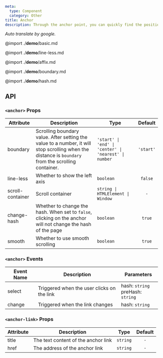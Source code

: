 ```yaml
meta:
  type: Component
  category: Other
title: Anchor
description: Through the anchor point, you can quickly find the position of the information content on the current page.
```

*Auto translate by google.*

@import ./__demo__/basic.md

@import ./__demo__/line-less.md

@import ./__demo__/affix.md

@import ./__demo__/boundary.md

@import ./__demo__/hash.md

## API


### `<anchor>` Props

|Attribute|Description|Type|Default|
|---|---|---|:---:|
|boundary|Scrolling boundary value. After setting the value to a number, it will stop scrolling when the distance is `boundary` from the scrolling container.|`'start' \| 'end' \| 'center' \| 'nearest' \| number`|`'start'`|
|line-less|Whether to show the left axis|`boolean`|`false`|
|scroll-container|Scroll container|`string \| HTMLElement \| Window`|`-`|
|change-hash|Whether to change the hash. When set to `false`, clicking on the anchor will not change the hash of the page|`boolean`|`true`|
|smooth|Whether to use smooth scrolling|`boolean`|`true`|
### `<anchor>` Events

|Event Name|Description|Parameters|
|---|---|---|
|select|Triggered when the user clicks on the link|hash: `string`<br>preHash: `string`|
|change|Triggered when the link changes|hash: `string`|




### `<anchor-link>` Props

|Attribute|Description|Type|Default|
|---|---|---|:---:|
|title|The text content of the anchor link|`string`|`-`|
|href|The address of the anchor link|`string`|`-`|


